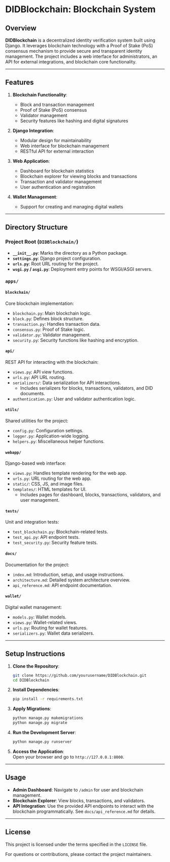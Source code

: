 # DIDBlockchain:  Blockchain System

## Overview

**DIDBlockchain** is a decentralized identity verification system built using Django. It leverages blockchain technology with a Proof of Stake (PoS) consensus mechanism to provide secure and transparent identity management. The project includes a web interface for administrators, an API for external integrations, and blockchain core functionality.

---

## Features

1. **Blockchain Functionality**:  
   - Block and transaction management  
   - Proof of Stake (PoS) consensus  
   - Validator management  
   - Security features like hashing and digital signatures  

2. **Django Integration**:  
   - Modular design for maintainability  
   - Web interface for blockchain management  
   - RESTful API for external interaction  

3. **Web Application**:  
   - Dashboard for blockchain statistics  
   - Blockchain explorer for viewing blocks and transactions  
   - Transaction and validator management  
   - User authentication and registration  

4. **Wallet Management**:  
   - Support for creating and managing digital wallets  

---

## Directory Structure

### Project Root (`DIDBlockchain/`)
- **`__init__.py`**: Marks the directory as a Python package.  
- **`settings.py`**: Django project configuration.  
- **`urls.py`**: Root URL routing for the project.  
- **`wsgi.py` / `asgi.py`**: Deployment entry points for WSGI/ASGI servers.  

### `apps/`
#### `blockchain/`
Core blockchain implementation:
- `blockchain.py`: Main blockchain logic.  
- `block.py`: Defines block structure.  
- `transaction.py`: Handles transaction data.  
- `consensus.py`: Proof of Stake logic.  
- `validator.py`: Validator management.  
- `security.py`: Security functions like hashing and encryption.  

#### `api/`
REST API for interacting with the blockchain:
- `views.py`: API view functions.  
- `urls.py`: API URL routing.  
- `serializers/`: Data serialization for API interactions.  
  - Includes serializers for blocks, transactions, validators, and DID documents.  
- `authentication.py`: User and validator authentication logic.  

#### `utils/`
Shared utilities for the project:
- `config.py`: Configuration settings.  
- `logger.py`: Application-wide logging.  
- `helpers.py`: Miscellaneous helper functions.  

#### `webapp/`
Django-based web interface:
- `views.py`: Handles template rendering for the web app.  
- `urls.py`: URL routing for the web app.  
- `static/`: CSS, JS, and image files.  
- `templates/`: HTML templates for UI.  
  - Includes pages for dashboard, blocks, transactions, validators, and user management.  

#### `tests/`
Unit and integration tests:
- `test_blockchain.py`: Blockchain-related tests.  
- `test_api.py`: API endpoint tests.  
- `test_security.py`: Security feature tests.  

#### `docs/`
Documentation for the project:
- `index.md`: Introduction, setup, and usage instructions.  
- `architecture.md`: Detailed system architecture overview.  
- `api_reference.md`: API endpoint documentation.  

#### `wallet/`
Digital wallet management:
- `models.py`: Wallet models.  
- `views.py`: Wallet-related views.  
- `urls.py`: Routing for wallet features.  
- `serializers.py`: Wallet data serializers.  

---

## Setup Instructions

1. **Clone the Repository**:  
   ```bash
   git clone https://github.com/yourusername/DIDBlockchain.git
   cd DIDBlockchain
   ```

2. **Install Dependencies**:  
   ```bash
   pip install -r requirements.txt
   ```

3. **Apply Migrations**:  
   ```bash
   python manage.py makemigrations
   python manage.py migrate
   ```

4. **Run the Development Server**:  
   ```bash
   python manage.py runserver
   ```

5. **Access the Application**:  
   Open your browser and go to `http://127.0.0.1:8000`.

---

## Usage

- **Admin Dashboard**: Navigate to `/admin` for user and blockchain management.  
- **Blockchain Explorer**: View blocks, transactions, and validators.  
- **API Integration**: Use the provided API endpoints to interact with the blockchain programmatically. See `docs/api_reference.md` for details.  

---

## License
This project is licensed under the terms specified in the `LICENSE` file.

For questions or contributions, please contact the project maintainers.
